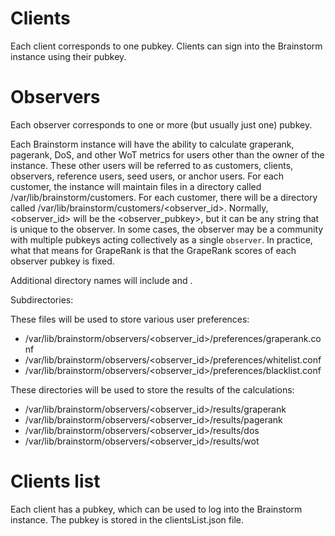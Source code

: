 # Clients

Each client corresponds to one pubkey. Clients can sign into the Brainstorm instance using their pubkey.

# Observers

Each observer corresponds to one or more (but usually just one) pubkey.

Each Brainstorm instance will have the ability to calculate graperank, pagerank, DoS, and other WoT metrics for users other than the owner of the instance. These other users will be referred to as customers, clients, observers, reference users, seed users, or anchor users. For each customer, the instance will maintain files in a directory called /var/lib/brainstorm/customers. For each customer, there will be a directory called /var/lib/brainstorm/customers/<observer_id>. Normally, <observer_id> will be the <observer_pubkey>, but it can be any string that is unique to the observer. In some cases, the observer may be a community with multiple pubkeys acting collectively as a single `observer`. In practice, what that means for GrapeRank is that the GrapeRank scores of each observer pubkey is fixed.

Additional directory names will include <owner> and <newObserver>.

Subdirectories:

These files will be used to store various user preferences:

- /var/lib/brainstorm/observers/<observer_id>/preferences/graperank.conf
- /var/lib/brainstorm/observers/<observer_id>/preferences/whitelist.conf
- /var/lib/brainstorm/observers/<observer_id>/preferences/blacklist.conf

These directories will be used to store the results of the calculations:

- /var/lib/brainstorm/observers/<observer_id>/results/graperank
- /var/lib/brainstorm/observers/<observer_id>/results/pagerank
- /var/lib/brainstorm/observers/<observer_id>/results/dos
- /var/lib/brainstorm/observers/<observer_id>/results/wot

# Clients list

Each client has a pubkey, which can be used to log into the Brainstorm instance. The pubkey is stored in the clientsList.json file.